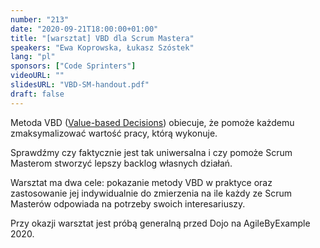 ```yaml
---
number: "213"
date: "2020-09-21T18:00:00+01:00"
title: "[warsztat] VBD dla Scrum Mastera"
speakers: "Ewa Koprowska, Łukasz Szóstek"
lang: "pl"
sponsors: ["Code Sprinters"]
videoURL: ""
slidesURL: "VBD-SM-handout.pdf"
draft: false
---
```


Metoda VBD ([Value-based Decisions](https://value-based-decisions.com)) obiecuje, że pomoże każdemu zmaksymalizować wartość pracy, którą wykonuje.

Sprawdźmy czy faktycznie jest tak uniwersalna i czy pomoże Scrum Masterom stworzyć lepszy backlog własnych działań.

Warsztat ma dwa cele: pokazanie metody VBD w praktyce oraz zastosowanie jej indywidualnie do zmierzenia na ile każdy ze Scrum Masterów odpowiada na potrzeby swoich interesariuszy.

Przy okazji warsztat jest próbą generalną przed Dojo na AgileByExample 2020.


